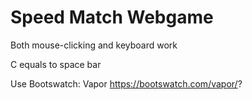 # Speed Match Webgame

Both mouse-clicking and keyboard work

C equals to space bar

Use Bootswatch: Vapor
https://bootswatch.com/vapor/?
